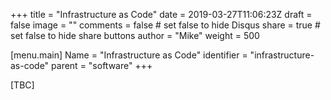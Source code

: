 +++
title = "Infrastructure as Code"
date = 2019-03-27T11:06:23Z
draft = false
image = ""
comments = false # set false to hide Disqus
share = true	# set false to hide share buttons
author = "Mike"
weight = 500

[menu.main] 
    Name = "Infrastructure as Code" 
    identifier = "infrastructure-as-code"
    parent = "software"
+++

[TBC]